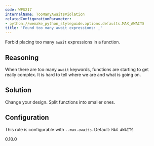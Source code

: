 ```yaml
---
code: WPS217
internalName: TooManyAwaitsViolation
relatedConfigurationParameter:
- python://wemake_python_styleguide.options.defaults.MAX_AWAITS
title: 'Found too many await expressions: _'
---
```


Forbid placing too many `await` expressions in a function.

## Reasoning
When there are too many `await` keywords, functions are starting to
get really complex. It is hard to tell where we are and what is
going on.

## Solution
Change your design. Split functions into smaller ones.

## Configuration
This rule is configurable with `--max-awaits`. Default:
`MAX_AWAITS`

<div class="versionadded">

0.10.0

</div>